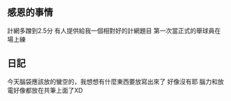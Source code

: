 ## 感恩的事情
計網多蹭到2.5分
有人提供給我一個相對好的計網題目
第一次當正式的舉球員在場上練

## 日記
今天腦袋應該放的蠻空的，我想想有什麼東西要放寫出來了
好像沒有耶
腦力和放電好像都放在共筆上面了XD